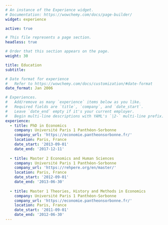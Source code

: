 ```yaml
---
# An instance of the Experience widget.
# Documentation: https://wowchemy.com/docs/page-builder/
widget: experience

active: true

# This file represents a page section.
headless: true

# Order that this section appears on the page.
weight: 30

title: Education
subtitle:

# Date format for experience
#   Refer to https://wowchemy.com/docs/customization/#date-format
date_format: Jan 2006

# Experiences.
#   Add/remove as many `experience` items below as you like.
#   Required fields are `title`, `company`, and `date_start`.
#   Leave `date_end` empty if it's your current employer.
#   Begin multi-line descriptions with YAML's `|2-` multi-line prefix.
experience:
  - title: PhD in Economics
    company: Université Paris 1 Panthéon-Sorbonne
    company_url: 'https://economie.pantheonsorbonne.fr/'
    location: Paris, France
    date_start: '2013-09-01'
    date_end: '2017-12-11'
    
  - title: Master 2 Economics and Human Sciences
    company: Université Paris 1 Panthéon-Sorbonne
    company_url: 'https://rehpere.org/en/master/'
    location: Paris, France
    date_start: '2012-09-01'
    date_end: '2013-06-30'
        
  - title: Master 1 Theories, History and Methods in Economics
    company: Université Paris 1 Panthéon-Sorbonne
    company_url: 'https://economie.pantheonsorbonne.fr/'
    location: Paris, France
    date_start: '2011-09-01'
    date_end: '2012-06-30'
---
```

